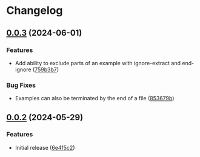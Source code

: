 # Changelog

## [0.0.3](https://github.com/case-contract-testing/example-extractor/compare/example-extractor-v0.0.2...example-extractor-v0.0.3) (2024-06-01)


### Features

* Add ability to exclude parts of an example with ignore-extract and end-ignore ([759b3b7](https://github.com/case-contract-testing/example-extractor/commit/759b3b7986a0aa9eb46d4c1e6682ac83deccfd25))


### Bug Fixes

* Examples can also be terminated by the end of a file ([853679b](https://github.com/case-contract-testing/example-extractor/commit/853679b2d9225305bd787ab3ee193cda170b1a4b))

## [0.0.2](https://github.com/case-contract-testing/example-extractor/compare/example-extractor-v0.0.1...example-extractor-v0.0.2) (2024-05-29)


### Features

* Initial release ([6e4f5c2](https://github.com/case-contract-testing/example-extractor/commit/6e4f5c25395c9f44284aae22590d9349be0523ed))
